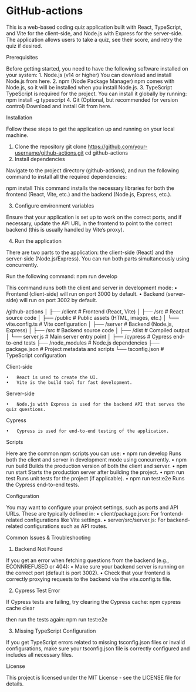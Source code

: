# GitHub-actions
This is a web-based coding quiz application built with React, TypeScript, and Vite for the client-side, and Node.js with Express for the server-side. The application allows users to take a quiz, see their score, and retry the quiz if desired.

Prerequisites

Before getting started, you need to have the following software installed on your system:
	1.	Node.js (v14 or higher)
You can download and install Node.js from here.
	2.	npm (Node Package Manager)
npm comes with Node.js, so it will be installed when you install Node.js.
	3.	TypeScript
TypeScript is required for the project. You can install it globally by running:
npm install -g typescript
	4.	Git (Optional, but recommended for version control)
Download and install Git from here.

Installation

Follow these steps to get the application up and running on your local machine.

1. Clone the repository
git clone https://github.com/your-username/github-actions.git
cd github-actions
2. Install dependencies

Navigate to the project directory (github-actions), and run the following command to install all the required dependencies:

npm install
This command installs the necessary libraries for both the frontend (React, Vite, etc.) and the backend (Node.js, Express, etc.).

3. Configure environment variables

Ensure that your application is set up to work on the correct ports, and if necessary, update the API URL in the frontend to point to the correct backend (this is usually handled by Vite’s proxy).

4. Run the application

There are two parts to the application: the client-side (React) and the server-side (Node.js/Express). You can run both parts simultaneously using concurrently.

Run the following command:
npm run develop

This command runs both the client and server in development mode:
	•	Frontend (client-side) will run on port 3000 by default.
	•	Backend (server-side) will run on port 3002 by default.

/github-actions
│
├── /client             # Frontend (React, Vite)
│   ├── /src            # React source code
│   ├── /public         # Public assets (HTML, images, etc.)
│   └── vite.config.ts  # Vite configuration
│
├── /server             # Backend (Node.js, Express)
│   ├── /src            # Backend source code
│   ├── /dist           # Compiled output
│   └── server.js       # Main server entry point
│
├── /cypress            # Cypress end-to-end tests
├── /node_modules       # Node.js dependencies
├── package.json        # Project metadata and scripts
└── tsconfig.json       # TypeScript configuration

Client-side

	•	React is used to create the UI.
	•	Vite is the build tool for fast development.

Server-side

	•	Node.js with Express is used for the backend API that serves the quiz questions.

Cypress

	•	Cypress is used for end-to-end testing of the application.

Scripts

Here are the common npm scripts you can use:
	•	npm run develop
Runs both the client and server in development mode using concurrently.
	•	npm run build
Builds the production version of both the client and server.
	•	npm run start
Starts the production server after building the project.
	•	npm run test
Runs unit tests for the project (if applicable).
	•	npm run test:e2e
Runs the Cypress end-to-end tests.

Configuration

You may want to configure your project settings, such as ports and API URLs. These are typically defined in:
	•	client/package.json: For frontend-related configurations like Vite settings.
	•	server/src/server.js: For backend-related configurations such as API routes.

Common Issues & Troubleshooting

1. Backend Not Found

If you get an error when fetching questions from the backend (e.g., ECONNREFUSED or 404):
	•	Make sure your backend server is running on the correct port (default is port 3002).
	•	Check that your frontend is correctly proxying requests to the backend via the vite.config.ts file.

2. Cypress Test Error

If Cypress tests are failing, try clearing the Cypress cache:
npm cypress cache clear

then run the tests again:
npm run test:e2e

3. Missing TypeScript Configuration

If you get TypeScript errors related to missing tsconfig.json files or invalid configurations, make sure your tsconfig.json file is correctly configured and includes all necessary files.

License

This project is licensed under the MIT License - see the LICENSE file for details.
